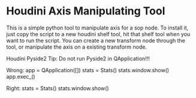 # Houdini Axis Manipulating Tool
This is a simple python tool to manipulate axis for a sop node.
To install it, just copy the script to a new houdini shelf tool, hit that shelf tool when you want to run the script. 
You can create a new transform node through the tool, or manipulate the axis on a existing transform node.

Houdini Pyside2 Tip: 
Do not run Pyside2 in QApplication!!!

Wrong: 
app = QApplication([])
stats = Stats()
stats.window.show()
app.exec_()

Right:
stats = Stats()
stats.window.show()
